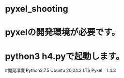 # pyxel_shooting
# pyxelの開発環境が必要です。

# python3 h4.pyで起動します。

#開発環境
Python3.7.5
Ubuntu 20.04.2 LTS
Pyxel　1.4.3
